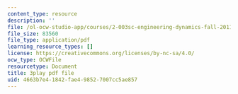 ```yaml
---
content_type: resource
description: ''
file: /ol-ocw-studio-app/courses/2-003sc-engineering-dynamics-fall-2011/4663b7e41842fae498527007cc5ae857_NHedXxUO-Bg.pdf
file_size: 83560
file_type: application/pdf
learning_resource_types: []
license: https://creativecommons.org/licenses/by-nc-sa/4.0/
ocw_type: OCWFile
resourcetype: Document
title: 3play pdf file
uid: 4663b7e4-1842-fae4-9852-7007cc5ae857
---
```

